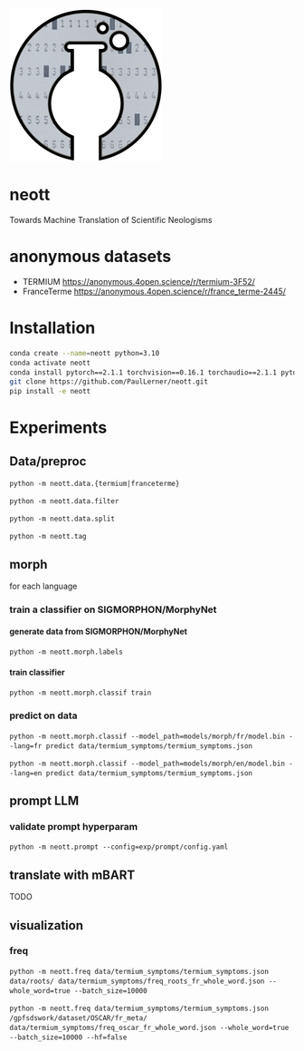 ![logo](./viz/matos-logo.png)

# neott
Towards Machine Translation of Scientific Neologisms

# anonymous datasets

- TERMIUM https://anonymous.4open.science/r/termium-3F52/
- FranceTerme https://anonymous.4open.science/r/france_terme-2445/

# Installation
```bash
conda create --name=neott python=3.10 
conda activate neott
conda install pytorch==2.1.1 torchvision==0.16.1 torchaudio==2.1.1 pytorch-cuda=11.8 -c pytorch -c nvidia
git clone https://github.com/PaulLerner/neott.git
pip install -e neott
```

# Experiments
## Data/preproc

`python -m neott.data.{termium|franceterme}`


`python -m neott.data.filter`



`python -m neott.data.split`

`python -m neott.tag`


## morph
for each language
### train a classifier on SIGMORPHON/MorphyNet
#### generate data from SIGMORPHON/MorphyNet
`python -m neott.morph.labels`

#### train classifier
`python -m neott.morph.classif train`

### predict on data
`python -m neott.morph.classif --model_path=models/morph/fr/model.bin --lang=fr predict data/termium_symptoms/termium_symptoms.json`

`python -m neott.morph.classif --model_path=models/morph/en/model.bin --lang=en predict data/termium_symptoms/termium_symptoms.json`



## prompt LLM
### validate prompt hyperparam
`python -m neott.prompt --config=exp/prompt/config.yaml`

## translate with mBART
TODO

## visualization
### freq
`python -m neott.freq data/termium_symptoms/termium_symptoms.json data/roots/ data/termium_symptoms/freq_roots_fr_whole_word.json --whole_word=true --batch_size=10000`

`python -m neott.freq data/termium_symptoms/termium_symptoms.json /gpfsdswork/dataset/OSCAR/fr_meta/ data/termium_symptoms/freq_oscar_fr_whole_word.json --whole_word=true --batch_size=10000 --hf=false`

